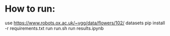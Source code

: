 # How to run:
use https://www.robots.ox.ac.uk/~vgg/data/flowers/102/ datasets
pip install -r requirements.txt
run run.sh
run results.ipynb 
